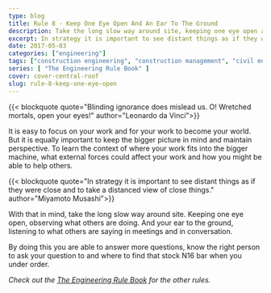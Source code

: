 ```yaml
---
type: blog
title: Rule 8 - Keep One Eye Open And An Ear To The Ground
description: Take the long slow way around site, keeping one eye open and your ear to the ground.
excerpt: In strategy it is important to see distant things as if they were close and to take a distanced view of close things. Miyamoto Musashi.
date: 2017-05-03
categories: ["engineering"]
tags: ["construction engineering", "construction management", "civil engineering", "observant"]
series: [ "The Engineering Rule Book" ]
cover: cover-central-roof
slug: rule-8-keep-one-eye-open
---
```


{{< blockquote quote="Blinding ignorance does mislead us. O! Wretched mortals, open your eyes!" author="Leonardo da Vinci">}}

It is easy to focus on your work and for your work to become your world. But it is equally important to keep the bigger picture in mind and maintain perspective. To learn the context of where your work fits into the bigger machine, what external forces could affect your work and how you might be able to help others.

{{< blockquote quote="In strategy it is important to see distant things as if they were close and to take a distanced view of close things." author="Miyamoto Musashi">}}

With that in mind, take the long slow way around site. Keeping one eye open, observing what others are doing. And your ear to the ground, listening to what others are saying in meetings and in conversation.

By doing this you are able to answer more questions, know the right person to ask your question to and where to find that stock N16 bar when you under order.

_Check out the [The Engineering Rule Book](/series/the-engineering-rule-book) for the other rules._
